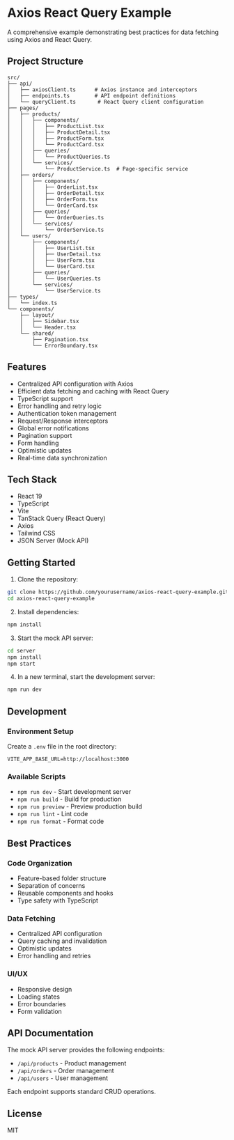# Axios React Query Example

A comprehensive example demonstrating best practices for data fetching using Axios and React Query.

## Project Structure

```
src/
├── api/
│   ├── axiosClient.ts      # Axios instance and interceptors
│   ├── endpoints.ts        # API endpoint definitions
│   └── queryClient.ts       # React Query client configuration
├── pages/
│   ├── products/
│   │   ├── components/
│   │   │   ├── ProductList.tsx
│   │   │   ├── ProductDetail.tsx
│   │   │   ├── ProductForm.tsx
│   │   │   └── ProductCard.tsx
│   │   ├── queries/
│   │   │   └── ProductQueries.ts
│   │   └── services/
│   │       └── ProductService.ts  # Page-specific service
│   ├── orders/
│   │   ├── components/
│   │   │   ├── OrderList.tsx
│   │   │   ├── OrderDetail.tsx
│   │   │   ├── OrderForm.tsx
│   │   │   └── OrderCard.tsx
│   │   ├── queries/
│   │   │   └── OrderQueries.ts
│   │   └── services/
│   │       └── OrderService.ts
│   └── users/
│       ├── components/
│       │   ├── UserList.tsx
│       │   ├── UserDetail.tsx
│       │   ├── UserForm.tsx
│       │   └── UserCard.tsx
│       ├── queries/
│       │   └── UserQueries.ts
│       └── services/
│           └── UserService.ts
├── types/
│   └── index.ts
└── components/
    ├── layout/
    │   ├── Sidebar.tsx
    │   └── Header.tsx
    └── shared/
        ├── Pagination.tsx
        └── ErrorBoundary.tsx

```

## Features

- Centralized API configuration with Axios
- Efficient data fetching and caching with React Query
- TypeScript support
- Error handling and retry logic
- Authentication token management
- Request/Response interceptors
- Global error notifications
- Pagination support
- Form handling
- Optimistic updates
- Real-time data synchronization

## Tech Stack

- React 19
- TypeScript
- Vite
- TanStack Query (React Query)
- Axios
- Tailwind CSS
- JSON Server (Mock API)

## Getting Started

1. Clone the repository:

```bash
git clone https://github.com/yourusername/axios-react-query-example.git
cd axios-react-query-example
```

2. Install dependencies:

```bash
npm install
```

3. Start the mock API server:

```bash
cd server
npm install
npm start
```

4. In a new terminal, start the development server:

```bash
npm run dev
```

## Development

### Environment Setup

Create a `.env` file in the root directory:

```env
VITE_APP_BASE_URL=http://localhost:3000
```

### Available Scripts

- `npm run dev` - Start development server
- `npm run build` - Build for production
- `npm run preview` - Preview production build
- `npm run lint` - Lint code
- `npm run format` - Format code

## Best Practices

### Code Organization

- Feature-based folder structure
- Separation of concerns
- Reusable components and hooks
- Type safety with TypeScript

### Data Fetching

- Centralized API configuration
- Query caching and invalidation
- Optimistic updates
- Error handling and retries

### UI/UX

- Responsive design
- Loading states
- Error boundaries
- Form validation

## API Documentation

The mock API server provides the following endpoints:

- `/api/products` - Product management
- `/api/orders` - Order management
- `/api/users` - User management

Each endpoint supports standard CRUD operations.

## License

MIT

```

```
